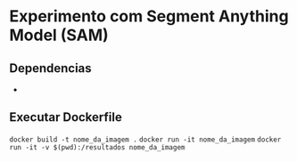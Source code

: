 # Experimento com Segment Anything Model (SAM)

## Dependencias
- 

## Executar Dockerfile
``` docker build -t nome_da_imagem . ```
``` docker run -it nome_da_imagem ```
``` docker run -it -v $(pwd):/resultados nome_da_imagem ```
